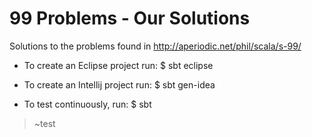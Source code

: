 99 Problems - Our Solutions
===========================

Solutions to the problems found in http://aperiodic.net/phil/scala/s-99/

* To create an Eclipse project run:<rb/>
 $ sbt eclipse

* To create an Intellij project run:
 $ sbt gen-idea

* To test continuously, run:
 $ sbt
 > ~test
